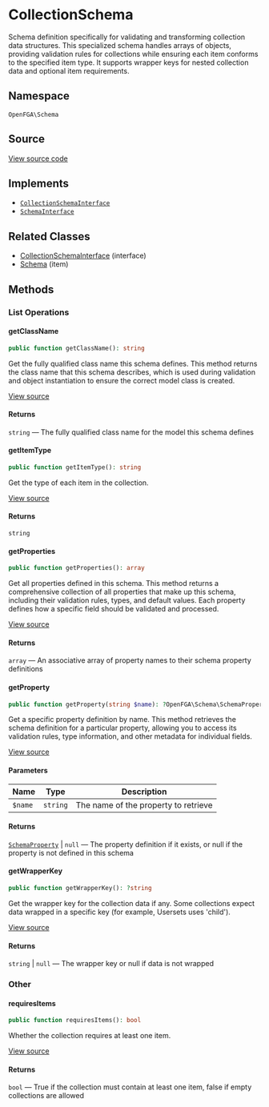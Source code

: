 # CollectionSchema

Schema definition specifically for validating and transforming collection data structures. This specialized schema handles arrays of objects, providing validation rules for collections while ensuring each item conforms to the specified item type. It supports wrapper keys for nested collection data and optional item requirements.

## Namespace
`OpenFGA\Schema`

## Source
[View source code](https://github.com/evansims/openfga-php/blob/main/src/Schema/CollectionSchema.php)

## Implements
* [`CollectionSchemaInterface`](CollectionSchemaInterface.md)
* [`SchemaInterface`](SchemaInterface.md)

## Related Classes
* [CollectionSchemaInterface](Schema/CollectionSchemaInterface.md) (interface)
* [Schema](Schema/Schema.md) (item)

## Methods

### List Operations
#### getClassName

```php
public function getClassName(): string
```

Get the fully qualified class name this schema defines. This method returns the class name that this schema describes, which is used during validation and object instantiation to ensure the correct model class is created.

[View source](https://github.com/evansims/openfga-php/blob/main/src/Schema/CollectionSchema.php#L56)

#### Returns
`string` — The fully qualified class name for the model this schema defines
#### getItemType

```php
public function getItemType(): string
```

Get the type of each item in the collection.

[View source](https://github.com/evansims/openfga-php/blob/main/src/Schema/CollectionSchema.php#L65)

#### Returns
`string`
#### getProperties

```php
public function getProperties(): array
```

Get all properties defined in this schema. This method returns a comprehensive collection of all properties that make up this schema, including their validation rules, types, and default values. Each property defines how a specific field should be validated and processed.

[View source](https://github.com/evansims/openfga-php/blob/main/src/Schema/CollectionSchema.php#L74)

#### Returns
`array` — An associative array of property names to their schema property definitions
#### getProperty

```php
public function getProperty(string $name): ?OpenFGA\Schema\SchemaProperty
```

Get a specific property definition by name. This method retrieves the schema definition for a particular property, allowing you to access its validation rules, type information, and other metadata for individual fields.

[View source](https://github.com/evansims/openfga-php/blob/main/src/Schema/CollectionSchema.php#L84)

#### Parameters
| Name    | Type     | Description                          |
| ------- | -------- | ------------------------------------ |
| `$name` | `string` | The name of the property to retrieve |

#### Returns
[`SchemaProperty`](SchemaProperty.md) &#124; `null` — The property definition if it exists, or null if the property is not defined in this schema
#### getWrapperKey

```php
public function getWrapperKey(): ?string
```

Get the wrapper key for the collection data if any. Some collections expect data wrapped in a specific key (for example, Usersets uses &#039;child&#039;).

[View source](https://github.com/evansims/openfga-php/blob/main/src/Schema/CollectionSchema.php#L94)

#### Returns
`string` &#124; `null` — The wrapper key or null if data is not wrapped
### Other
#### requiresItems

```php
public function requiresItems(): bool
```

Whether the collection requires at least one item.

[View source](https://github.com/evansims/openfga-php/blob/main/src/Schema/CollectionSchema.php#L103)

#### Returns
`bool` — True if the collection must contain at least one item, false if empty collections are allowed
